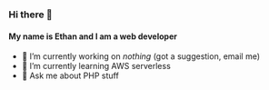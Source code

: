 ### Hi there 👋
#### My name is Ethan and I am a web developer

- 🔭 I’m currently working on _nothing_ (got a suggestion, email me)
- 🌱 I’m currently learning AWS serverless
- 💬 Ask me about PHP stuff

<!--
**ethanlonge/ethanlonge** is a ✨ _special_ ✨ repository because its `README.md` (this file) appears on your GitHub profile.

Here are some ideas to get you started:

- 🔭 I’m currently working on ...
- 🌱 I’m currently learning ...
- 👯 I’m looking to collaborate on ...
- 🤔 I’m looking for help with ...
- 💬 Ask me about ...
- 📫 How to reach me: ...
- 😄 Pronouns: ...
- ⚡ Fun fact: ...
-->
